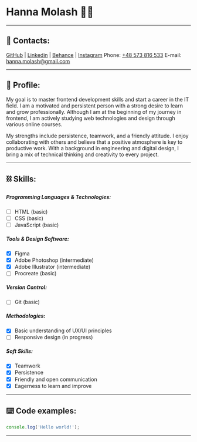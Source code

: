 # Hanna Molash :woman_technologist:

-----
## :postbox: Contacts: 
[GitHub](https://github.com/annamolosh) | [Linkedin](https://www.linkedin.com/in/anna-molosh-0305bb251/) | [Behance](https://www.behance.net/annamolosh) | [Instagram](https://www.instagram.com/amolosh.design)
Phone: [+48 573 816 533](tel:+48573816533)
E-mail: [hanna.molash@gmail.com](mailto:hanna.molash@gmail.com)

-----
## :file_folder: Profile: 
My goal is to master frontend development skills and start a career in the IT field. I am a motivated and persistent person with a strong desire to learn and grow professionally. Although I am at the beginning of my journey in frontend, I am actively studying web technologies and design through various online courses.

My strengths include persistence, teamwork, and a friendly attitude. I enjoy collaborating with others and believe that a positive atmosphere is key to productive work. With a background in engineering and digital design, I bring a mix of technical thinking and creativity to every project.

-----
## :chains: Skills:

##### Programming Languages & Technologies:
- [ ] HTML (basic)
- [ ] CSS (basic)
- [ ] JavaScript (basic)

##### Tools & Design Software:

- [x] Figma
- [x] Adobe Photoshop (intermediate)
- [x] Adobe Illustrator (intermediate)
- [ ] Procreate (basic)

##### Version Control:
- [ ] Git (basic)

##### Methodologies:

- [x] Basic understanding of UX/UI principles
- [ ] Responsive design (in progress)

##### Soft Skills:
- [x] Teamwork
- [x] Persistence
- [x] Friendly and open communication
- [x] Eagerness to learn and improve

-----
## :keyboard: Code examples: 
```js
console.log('Hello world!');
```
-----
